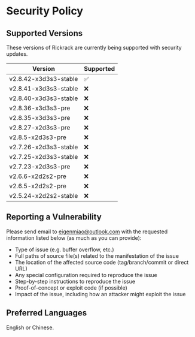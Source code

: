# Security Policy
## Supported Versions
These versions of Rickrack are currently being supported with security updates.

| Version               | Supported          |
| --------------------- | ------------------ |
| v2.8.42-x3d3s3-stable | :white_check_mark: |
| v2.8.41-x3d3s3-stable | :x:                |
| v2.8.40-x3d3s3-stable | :x:                |
| v2.8.36-x3d3s3-pre    | :x:                |
| v2.8.35-x3d3s3-pre    | :x:                |
| v2.8.27-x2d3s3-pre    | :x:                |
| v2.8.5-x2d3s3-pre     | :x:                |
| v2.7.26-x2d3s3-stable | :x:                |
| v2.7.25-x2d3s3-stable | :x:                |
| v2.7.23-x2d3s3-pre    | :x:                |
| v2.6.6-x2d2s2-pre     | :x:                |
| v2.6.5-x2d2s2-pre     | :x:                |
| v2.5.24-x2d2s2-stable | :x:                |

## Reporting a Vulnerability
Please send email to eigenmiao@outlook.com with the requested information listed below (as much as you can provide):

* Type of issue (e.g. buffer overflow, etc.)
* Full paths of source file(s) related to the manifestation of the issue
* The location of the affected source code (tag/branch/commit or direct URL)
* Any special configuration required to reproduce the issue
* Step-by-step instructions to reproduce the issue
* Proof-of-concept or exploit code (if possible)
* Impact of the issue, including how an attacker might exploit the issue

## Preferred Languages
English or Chinese.
